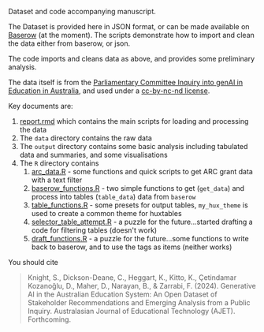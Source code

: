 Dataset and code accompanying manuscript. 

The Dataset is provided here in JSON format, or can be made available on [Baserow](https://baserow.io/database/68981/) (at the moment).
The scripts demonstrate how to import and clean the data either from baserow, or json. 

The code imports and cleans data as above, and provides some preliminary analysis. 

The data itself is from the [Parliamentary Committee Inquiry into genAI in Education in Australia](https://www.aph.gov.au/Parliamentary_Business/Committees/House/Employment_Education_and_Training/AIineducation/Submissions), and used under a [cc-by-nc-nd license](https://www.aph.gov.au/Help/Disclaimer_Privacy_Copyright#c). 

Key documents are:

1. [report.rmd](report.rmd) which contains the main scripts for loading and processing the data
2. The `data` directory contains the raw data
3. The `output` directory contains some basic analysis including tabulated data and summaries, and some visualisations
4. The `R` directory contains
   1. [arc_data.R](R/arc_data.R) - some functions and quick scripts to get ARC grant data with a text filter
   2. [baserow_functions.R](R/[baserow_functions.R) - two simple functions to get (`get_data`) and process into tables (`table_data`) data from `baserow`
   3. [table_functions.R](R/table_functions.R) - some presets for output tables, `my_hux_theme` is used to create a common theme for huxtables
   4. [selector_table_attempt.R](R/selector_table_attempt.R) - a puzzle for the future...started drafting a code for filtering tables (doesn't work)
   5. [draft_functions.R](R/draft_functions.R) - a puzzle for the future...some functions to write back to baserow, and to use the tags as items (neither works)
   
You should cite

> Knight, S., Dickson-Deane, C., Heggart, K., Kitto, K., Çetindamar Kozanoğlu, D., Maher, D., Narayan, B., & Zarrabi, F. (2024). Generative AI in the Australian Education System: An Open Dataset of Stakeholder Recommendations and Emerging Analysis from a Public Inquiry. Australasian Journal of Educational Technology (AJET). Forthcoming.

